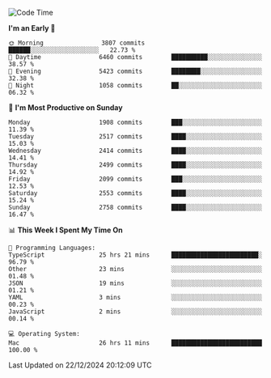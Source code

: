 <!--START_SECTION:waka-->
![Code Time](http://img.shields.io/badge/Code%20Time-4%2C664%20hrs%2014%20mins-blue)

**I'm an Early 🐤** 

```text
🌞 Morning                3807 commits        ██████░░░░░░░░░░░░░░░░░░░   22.73 % 
🌆 Daytime                6460 commits        ██████████░░░░░░░░░░░░░░░   38.57 % 
🌃 Evening                5423 commits        ████████░░░░░░░░░░░░░░░░░   32.38 % 
🌙 Night                  1058 commits        ██░░░░░░░░░░░░░░░░░░░░░░░   06.32 % 
```
📅 **I'm Most Productive on Sunday** 

```text
Monday                   1908 commits        ███░░░░░░░░░░░░░░░░░░░░░░   11.39 % 
Tuesday                  2517 commits        ████░░░░░░░░░░░░░░░░░░░░░   15.03 % 
Wednesday                2414 commits        ████░░░░░░░░░░░░░░░░░░░░░   14.41 % 
Thursday                 2499 commits        ████░░░░░░░░░░░░░░░░░░░░░   14.92 % 
Friday                   2099 commits        ███░░░░░░░░░░░░░░░░░░░░░░   12.53 % 
Saturday                 2553 commits        ████░░░░░░░░░░░░░░░░░░░░░   15.24 % 
Sunday                   2758 commits        ████░░░░░░░░░░░░░░░░░░░░░   16.47 % 
```


📊 **This Week I Spent My Time On** 

```text
💬 Programming Languages: 
TypeScript               25 hrs 21 mins      ████████████████████████░   96.79 % 
Other                    23 mins             ░░░░░░░░░░░░░░░░░░░░░░░░░   01.48 % 
JSON                     19 mins             ░░░░░░░░░░░░░░░░░░░░░░░░░   01.21 % 
YAML                     3 mins              ░░░░░░░░░░░░░░░░░░░░░░░░░   00.23 % 
JavaScript               2 mins              ░░░░░░░░░░░░░░░░░░░░░░░░░   00.14 % 

💻 Operating System: 
Mac                      26 hrs 11 mins      █████████████████████████   100.00 % 
```


 Last Updated on 22/12/2024 20:12:09 UTC
<!--END_SECTION:waka-->
